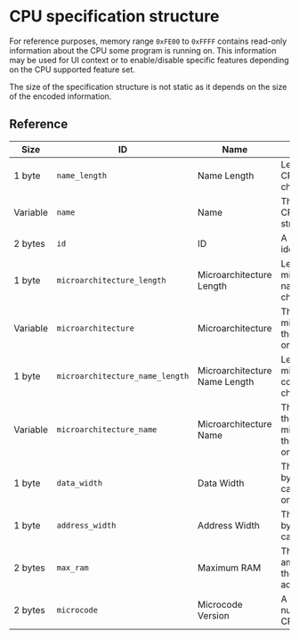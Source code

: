 # CPU specification structure

For reference purposes, memory range `0xFE00` to `0xFFFF` contains read-only information about the CPU some program is running on. This information may be used for UI context or to enable/disable specific features depending on the CPU supported feature set.

The size of the specification structure is not static as it depends on the size of the encoded information.

## Reference
| Size     | ID                              | Name                          | Description                                               |
|----------|---------------------------------|-------------------------------|-----------------------------------------------------------|
| 1 byte   | `name_length`                   | Name Length                   | Length of the CPU name in characters                      |
| Variable | `name`                          | Name                          | The name of the CPU as an ASCII string                    |
| 2 bytes  | `id`                            | ID                            | A unique model identifier                                 |
| 1 byte   | `microarchitecture_length`      | Microarchitecture Length      | Length of the microarchitecture name in characters        |
| Variable | `microarchitecture`             | Microarchitecture             | The name of the microarchitecture the CPU is based on     |
| 1 byte   | `microarchitecture_name_length` | Microarchitecture Name Length | Length of the microarchitecture codename in characters    |
| Variable | `microarchitecture_name`        | Microarchitecture Name        | The codename of the microarchitecture the CPU is based on |
| 1 byte   | `data_width`                    | Data Width                    | The number of bytes the CPU can process at once           |
| 1 byte   | `address_width`                 | Address Width                 | The number of bytes the CPU can address                   |
| 2 bytes  | `max_ram`                       | Maximum RAM                   | The highest amount of RAM the CPU can address             |
| 2 bytes  | `microcode`                     | Microcode Version             | A unique version number for the CPU microcode             |
